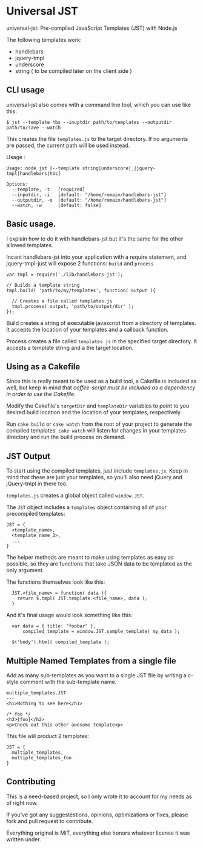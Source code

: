 # Universal JST

universal-jst: Pre-compiled JavaScript Templates (JST) with Node.js

The following templates work:

* handlebars
* jquery-tmpl
* underscore
* string ( to be compiled later on the client side )

## CLI usage

universal-jst also comes with a command line tool, which you can use
like this:

    $ jst --template hbs --inuptdir path/to/templates --outputdir path/to/save --watch

This creates the file `templates.js` to the target directory. If no
arguments are passed, the current path will be used instead.

Usage :

    Usage: node jst [--template string|underscore|_|jquery-tmpl|handlebars|hbs]

    Options:
      --template, -t   [required]
      --inputdir, -i   [default: "/home/romain/handlebars-jst"]
      --outputdir, -o  [default: "/home/romain/handlebars-jst"]
      --watch, -w      [default: false]


## Basic usage.

I explain how to do it with handlebars-jst but it's the same for the
other allowed templates.

Incant handlebars-jst into your application with a require statement,
and jquery-tmpl-just will expose 2 functions: `build` and `process`

    var tmpl = require('./lib/handlebars-jst');

    // Builds a template string
    tmpl.build( 'path/to/my/templates', function( output ){

      // Creates a file called templates.js
      tmpl.process( output, 'path/to/output/dir' );
    });

Build creates a string of executable javascript from a directory of
templates. It accepts the location of your templates and a callback
function.

Process creates a file called `templates.js` in the specified target
directory. It accepts a template string and a the target location.

## Using as a Cakefile

Since this is really meant to be used as a build tool, a Cakefile is
included as well, but keep in mind that _coffee-script must be included
as a dependency in order to use the Cakefile_.

Modify the Cakefile's `targetDir` and `templateDir` variables to point
to you desired build location and the location of your templates,
respectively.

Run `cake build` or `cake watch` from the root of your project to
generate the compiled templates. `cake watch` will listen for changes in
your templates directory and run the build process on demand.

## JST Output

To start using the compiled templates, just include `templates.js`. Keep
in mind that these are just your templates, so you'll also need jQuery
and jQuery-tmpl in there too.

`templates.js` creates a global object called `window.JST`.

The `JST` object includes a `templates` object containing all of your
precompiled templates:

    JST = {
      <template_name>,
      <template_name_2>,
      ...
    }

The helper methods are meant to make using templates as easy as
possible, so they are functions that take JSON data to be templated as
the only argument.

The functions themselves look like this:

      JST.<file_name> = function( data ){
        return $.tmpl( JST.template.<file_name>, data );
      }

And it's final usage would look something like this:

      var data = { title: "foobar" },
          compiled_template = window.JST.sample_template( my_data );

      $('body').html( compiled_template );


## Multiple Named Templates from a single file

Add as many sub-templates as you want to a single JST file by writing a
c-style comment with the sub-template name.

    multiple_templates.JST
    ---
    <hi>Nothing to see here</h1>

    /* foo */
    <h2>{foo}</h2>
    <p>Check out this other awesome template<p>

This file will product 2 templates:

    JST = {
      multiple_templates,
      multiple_templates_foo
    }


## Contributing

This is a need-based project, so I only wrote it to account for my
needs as of right now.

If you've got any suggestestions, opinions, optimizations or fixes,
please fork and pull request to contribute.

Everything original is MIT, everything else honors whatever license it
was written under.
